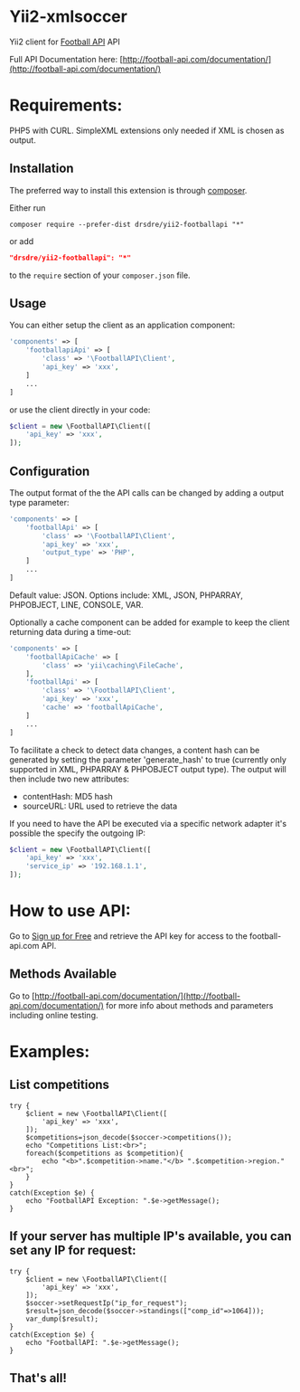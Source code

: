 Yii2-xmlsoccer
=================

Yii2 client for [Football API](http://football-api.com) API

Full API Documentation here: [http://football-api.com/documentation/](http://football-api.com/documentation/)

Requirements:
=================

PHP5 with CURL. SimpleXML extensions only needed if XML is chosen as output.

Installation
------------

The preferred way to install this extension is through [composer](http://getcomposer.org/download/).

Either run

```
composer require --prefer-dist drsdre/yii2-footballapi "*"
```

or add

```json
"drsdre/yii2-footballapi": "*"
```

to the `require` section of your `composer.json` file.

Usage
-----

You can either setup the client as an application component:

```php
'components' => [
    'footballapiApi' => [
        'class' => '\FootballAPI\Client',
        'api_key' => 'xxx',
    ]
    ...
]
```

or use the client directly in your code:

```php
$client = new \FootballAPI\Client([
    'api_key' => 'xxx',
]);
```

Configuration
-----

The output format of the the API calls can be changed by adding a output type parameter:

```php
'components' => [
    'footballApi' => [
        'class' => '\FootballAPI\Client',
        'api_key' => 'xxx',
        'output_type' => 'PHP',
    ]
    ...
]
```

Default value: JSON. Options include: XML, JSON, PHPARRAY, PHPOBJECT, LINE, CONSOLE, VAR.


Optionally a cache component can be added for example to keep the client returning data during a time-out:

```php
'components' => [
    'footballApiCache' => [
        'class' => 'yii\caching\FileCache',
    ],
    'footballApi' => [
        'class' => '\FootballAPI\Client',
        'api_key' => 'xxx',
        'cache' => 'footballApiCache',
    ]
    ...
]
```

To facilitate a check to detect data changes, a content hash can be generated by setting the parameter 'generate_hash' 
to true (currently only supported in XML, PHPARRAY & PHPOBJECT output type). The output will then include two new attributes:

*  contentHash: MD5 hash
*  sourceURL: URL used to retrieve the data


If you need to have the API be executed via a specific network adapter it's possible the specify the outgoing IP:

```php
$client = new \FootballAPI\Client([
    'api_key' => 'xxx',
    'service_ip' => '192.168.1.1',
]);
```

How to use API:
=================

Go to [Sign up for Free](http://football-api.com/account/membership-checkout/?level=4) and retrieve the API key for 
access to the football-api.com API.

Methods Available
-------------------

Go to [http://football-api.com/documentation/](http://football-api.com/documentation/) for more info about methods and 
parameters including online testing.

Examples:
==================

List competitions
--------------------------------
	try {
		$client = new \FootballAPI\Client([
            'api_key' => 'xxx',
        ]);
		$competitions=json_decode($soccer->competitions());
		echo "Competitions List:<br>";
		foreach($competitions as $competition){
			echo "<b>".$competition->name."</b> ".$competition->region."<br>";
		}
	}
	catch(Exception $e) {
		echo "FootballAPI Exception: ".$e->getMessage();
	}

If your server has multiple IP's available, you can set any IP for request:
---------------------------------------------
	try {
		$client = new \FootballAPI\Client([
            'api_key' => 'xxx',
        ]);
		$soccer->setRequestIp("ip_for_request");
		$result=json_decode($soccer->standings(["comp_id"=>1064]));
		var_dump($result);
	}
	catch(Exception $e) {
		echo "FootballAPI: ".$e->getMessage();
	}


That's all!
-----------